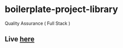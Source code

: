 # boilerplate-project-library
 Quality Assurance ( Full Stack )
 
 ## Live [here](https://sat-personal-library.glitch.me/)
